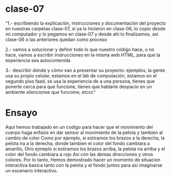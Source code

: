 # clase-07

"1.- escribiendo la explicación, instrucciones y documentación del proyecto en nuestras carpetas clase-07, si ya lo hicieron en clase-06, lo copio desde mi computador y lo pegamos en clase-07 y desde ahí lo finalizamos, así clase-06 o las anteriores quedan como proceso

2.- vamos a solucionar y definir todo lo que nuestro código hace, o no hace, vamos a escribir instrucciones en la misma web HTML, para que la experiencia sea autocontenida

3.- describir dónde y cómo van a presentar su proyecto: ejemplos, la gente usa su propio celular, estamos en el lab de computación, estamos en el segundo piso faad, se usa la experiencia de a una persona, tienes que ponerte cerca para que funcione, tienes que hablarle despacio en un ambiente silencionse que funcoine, etccc"


# Ensayo

Aqui hemos trabajado en un codigo para hacer que el movimiento del cuerpo haga enfasis en dar sensor al movimiento de la pelota y tambien al cambio de color
Como por ejemplo, si estiramos los brazos a la derecha, la pelota ira a la derecha, donde tambien el color del fondo cambiara a amarillo,
Otro ejmeplo si estiramos los brazos arriba, la pelota ira arriba y el color del fondo cambiara a rojo
Asi con las demas direcciones y otros colores.
Por lo tanto, Hemos demostrado hacer un momento de situacion interactiva basica tanto con la pelota y el fondo juntos para asi imaginarse un escenario interactivo.
